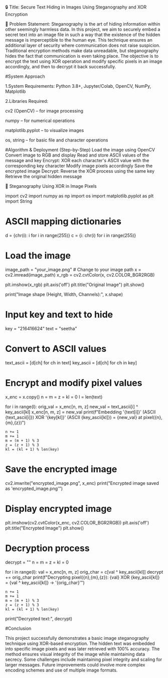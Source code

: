 🔒 Title:
Secure Text Hiding in Images Using Steganography and XOR Encryption

🧩 Problem Statement:
Steganography is the art of hiding information within other seemingly harmless data.
In this project, we aim to securely embed a secret text into an image file in such a way that the existence of the hidden message is imperceptible to the human eye. 
This technique ensures an additional layer of security where communication does not raise suspicion. 
Traditional encryption methods make data unreadable, but steganography hides the fact that communication is even taking place. 
The objective is to encrypt the text using XOR operation and modify specific pixels in an image accordingly, and then to decrypt it back successfully.

#System Approach

1.System Requirements:
Python 3.8+, Jupyter/Colab, OpenCV, NumPy, Matplotlib

2.Libraries Required:

cv2 (OpenCV) – for image processing

numpy – for numerical operations

matplotlib.pyplot – to visualize images

os, string – for basic file and character operations

#Algorithm & Deployment (Step-by-Step)
Load the image using OpenCV
Convert image to RGB and display
Read and store ASCII values of the message and key
Encrypt: XOR each character's ASCII value with the corresponding key character
Modify image pixels accordingly
Save the encrypted image
Decrypt: Reverse the XOR process using the same key
Retrieve the original hidden message

🔐 Steganography Using XOR in Image Pixels

import cv2
import numpy as np
import os
import matplotlib.pyplot as plt
import String

# ASCII mapping dictionaries
d = {chr(i): i for i in range(255)}
c = {i: chr(i) for i in range(255)}

# Load the image
image_path = "your_image.png"  # Change to your image path
x = cv2.imread(image_path)
x_rgb = cv2.cvtColor(x, cv2.COLOR_BGR2RGB)

plt.imshow(x_rgb)
plt.axis('off')
plt.title("Original Image")
plt.show()

print("Image shape (Height, Width, Channels):", x.shape)

# Input key and text to hide
key = "216416624"
text = "seetha"

# Convert to ASCII values
text_ascii = [d[ch] for ch in text]
key_ascii = [d[ch] for ch in key]

# Encrypt and modify pixel values
x_enc = x.copy()
n = m = z = kl = 0
l = len(text)

for i in range(l):
    orig_val = x_enc[n, m, z]
    new_val = text_ascii[i] ^ key_ascii[kl]
    x_enc[n, m, z] = new_val
    print(f"Embedding '{text[i]}' (ASCII {text_ascii[i]}) XOR '{key[kl]}' (ASCII {key_ascii[kl]}) = {new_val} at pixel({n},{m},{z})")
    
    n += 1
    m += 1
    m = (m + 1) % 3
    z = (z + 1) % 3
    kl = (kl + 1) % len(key)

# Save the encrypted image
cv2.imwrite("encrypted_image.png", x_enc)
print("Encrypted image saved as 'encrypted_image.png'")

# Display encrypted image
plt.imshow(cv2.cvtColor(x_enc, cv2.COLOR_BGR2RGB))
plt.axis('off')
plt.title("Encrypted Image")
plt.show()

# Decryption process
decrypt = ""
n = m = z = kl = 0

for i in range(l):
    val = x_enc[n, m, z]
    orig_char = c[val ^ key_ascii[kl]]
    decrypt += orig_char
    print(f"Decrypting pixel({n},{m},{z}): {val} XOR {key_ascii[kl]} = {val ^ key_ascii[kl]} -> '{orig_char}'")
    
    n += 1
    m += 1
    m = (m + 1) % 3
    z = (z + 1) % 3
    kl = (kl + 1) % len(key)

print("Decrypted text:", decrypt)

#Conclusion

This project successfully demonstrates a basic image steganography technique using XOR-based encryption. 
The hidden text was embedded into specific image pixels and was later retrieved with 100% accuracy.
The method ensures visual integrity of the image while maintaining data secrecy. 
Some challenges include maintaining pixel integrity and scaling for larger messages. 
Future improvements could involve more complex encoding schemes and use of multiple image formats.

